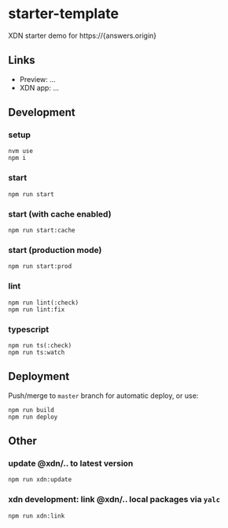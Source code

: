 # starter-template
XDN starter demo for https://{answers.origin}

## Links
- Preview: ...
- XDN app: ...

## Development
### setup
```
nvm use
npm i
```

### start
```
npm run start
```

### start (with cache enabled)
```
npm run start:cache
```

### start (production mode)
```
npm run start:prod
```

### lint
```
npm run lint(:check)
npm run lint:fix
```

### typescript
```
npm run ts(:check)
npm run ts:watch
```

## Deployment
Push/merge to `master` branch for automatic deploy,
or use:
```
npm run build
npm run deploy
```

## Other
### update @xdn/.. to latest version
```
npm run xdn:update
```

### xdn development: link @xdn/.. local packages via `yalc`
```
npm run xdn:link
```
